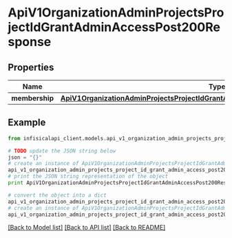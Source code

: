 # ApiV1OrganizationAdminProjectsProjectIdGrantAdminAccessPost200Response


## Properties
Name | Type | Description | Notes
------------ | ------------- | ------------- | -------------
**membership** | [**ApiV1OrganizationAdminProjectsProjectIdGrantAdminAccessPost200ResponseMembership**](ApiV1OrganizationAdminProjectsProjectIdGrantAdminAccessPost200ResponseMembership.md) |  | 

## Example

```python
from infisicalapi_client.models.api_v1_organization_admin_projects_project_id_grant_admin_access_post200_response import ApiV1OrganizationAdminProjectsProjectIdGrantAdminAccessPost200Response

# TODO update the JSON string below
json = "{}"
# create an instance of ApiV1OrganizationAdminProjectsProjectIdGrantAdminAccessPost200Response from a JSON string
api_v1_organization_admin_projects_project_id_grant_admin_access_post200_response_instance = ApiV1OrganizationAdminProjectsProjectIdGrantAdminAccessPost200Response.from_json(json)
# print the JSON string representation of the object
print ApiV1OrganizationAdminProjectsProjectIdGrantAdminAccessPost200Response.to_json()

# convert the object into a dict
api_v1_organization_admin_projects_project_id_grant_admin_access_post200_response_dict = api_v1_organization_admin_projects_project_id_grant_admin_access_post200_response_instance.to_dict()
# create an instance of ApiV1OrganizationAdminProjectsProjectIdGrantAdminAccessPost200Response from a dict
api_v1_organization_admin_projects_project_id_grant_admin_access_post200_response_from_dict = ApiV1OrganizationAdminProjectsProjectIdGrantAdminAccessPost200Response.from_dict(api_v1_organization_admin_projects_project_id_grant_admin_access_post200_response_dict)
```
[[Back to Model list]](../README.md#documentation-for-models) [[Back to API list]](../README.md#documentation-for-api-endpoints) [[Back to README]](../README.md)


